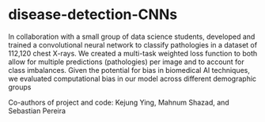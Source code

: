 # disease-detection-CNNs
In collaboration with a small group of data science students, developed and trained a convolutional neural network to classify pathologies in a dataset of 112,120 chest X-rays. We created a multi-task weighted loss function to both allow for multiple predictions (pathologies) per image and to account for class imbalances. Given the potential for bias in biomedical AI techniques, we evaluated computational bias in our model across different demographic groups

Co-authors of project and code: Kejung Ying, Mahnum Shazad, and Sebastian Pereira
